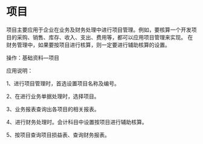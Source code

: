 # 项目
项目主要应用于企业在业务及财务处理中进行项目管理。例如，要核算一个开发项目的采购、销售、库存、收入、支出、费用等，都可以应用项目管理来实现。 在财务管理中，如果要按项目进行核算，则一定要进行辅助核算的设置。

操作：基础资料—项目

应用说明：

1、进行项目管理时，首选设置项目名称及编号。

2、在进行业务单据处理时，选择项目。

3、业务报表查询出各项目的相关报表。

4、进行财务处理时。会计科目中设置按项目进行辅助核算。

5、按项目查询项目损益表、查询财务报表。